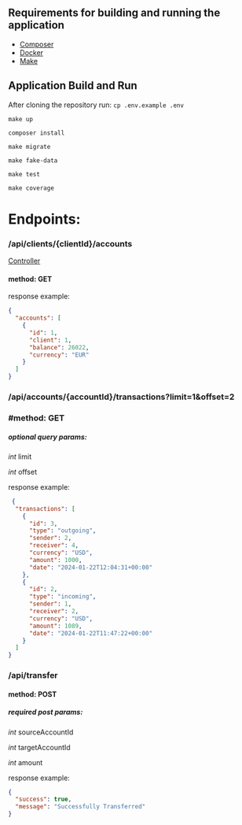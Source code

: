 ## Requirements for building and running the application

- [Composer](https://getcomposer.org/download/)
- [Docker](https://docs.docker.com/get-docker/)
- [Make](https://www.makeuseof.com/how-to-fix-make-command-not-found-error-ubuntu/)

## Application Build and Run

After cloning the repository run:
`cp .env.example .env`

`make up`

`composer install`

`make migrate`

`make fake-data`

`make test`

`make coverage`


# Endpoints: 

### /api/clients/{clientId}/accounts
[Controller](src/Controller/ClientAccountsController.php)


#### method: GET

response example:
```json
{
  "accounts": [
    {
      "id": 1,
      "client": 1,
      "balance": 26022,
      "currency": "EUR"
    }
  ]
}
```
### /api/accounts/{accountId}/transactions?limit=1&offset=2

### #method: GET
##### optional query params:
_int_ limit

_int_ offset

response example:
```json
 {
  "transactions": [
    {
      "id": 3,
      "type": "outgoing",
      "sender": 2,
      "receiver": 4,
      "currency": "USD",
      "amount": 1000,
      "date": "2024-01-22T12:04:31+00:00"
    },
    {
      "id": 2,
      "type": "incoming",
      "sender": 1,
      "receiver": 2,
      "currency": "USD",
      "amount": 1089,
      "date": "2024-01-22T11:47:22+00:00"
    }
  ]
}
```

### /api/transfer
#### method: POST
##### required post params:
_int_ sourceAccountId

_int_ targetAccountId

_int_ amount

response example:
```json
{
  "success": true,
  "message": "Successfully Transferred"
}
```
